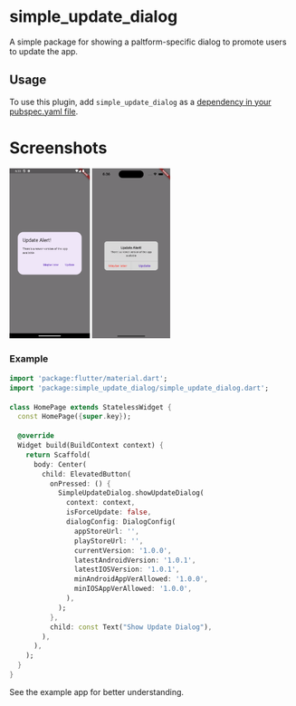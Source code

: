 <?code-excerpt path-base="example"?>

# simple_update_dialog

A simple package for showing a paltform-specific dialog to promote users to update the app.

## Usage

To use this plugin, add `simple_update_dialog` as a [dependency in your pubspec.yaml file](https://flutter.dev/platform-plugins/).

# Screenshots

<img src="https://github.com/SoSerious194/simple_update_dialog/blob/main/screenshots/android.png?raw=true" height="300px" alt="Screenshot"/>

<img src="https://github.com/SoSerious194/simple_update_dialog/blob/main/screenshots/ios.png" height="300px" alt="Screenshot"/>

### Example

<?code-excerpt "lib/basic.dart (basic-example)"?>

```dart
import 'package:flutter/material.dart';
import 'package:simple_update_dialog/simple_update_dialog.dart';

class HomePage extends StatelessWidget {
  const HomePage({super.key});

  @override
  Widget build(BuildContext context) {
    return Scaffold(
      body: Center(
        child: ElevatedButton(
          onPressed: () {
            SimpleUpdateDialog.showUpdateDialog(
              context: context,
              isForceUpdate: false,
              dialogConfig: DialogConfig(
                appStoreUrl: '',
                playStoreUrl: '',
                currentVersion: '1.0.0',
                latestAndroidVersion: '1.0.1',
                latestIOSVersion: '1.0.1',
                minAndroidAppVerAllowed: '1.0.0',
                minIOSAppVerAllowed: '1.0.0',
              ),
            );
          },
          child: const Text("Show Update Dialog"),
        ),
      ),
    );
  }
}
```

See the example app for better understanding.
